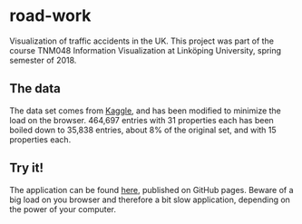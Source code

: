 # road-work
Visualization of traffic accidents in the UK. This project was part of the course TNM048 Information Visualization at Linköping University, spring semester of 2018.

## The data
The data set comes from [Kaggle](https://www.kaggle.com/daveianhickey/2000-16-traffic-flow-england-scotland-wales/), and has been modified to minimize the load on the browser. 464,697 entries with 31 properties each has been boiled down to 35,838 entries, about 8% of the original set, and with 15 properties each.

## Try it!
The application can be found [here](https://becczor.github.io/road-work/), published on GitHub pages. Beware of a big load on you browser and therefore a bit slow application, depending on the power of your computer.
